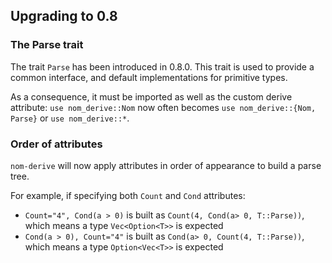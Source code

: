 ## Upgrading to 0.8

### The Parse trait

The trait `Parse` has been introduced in 0.8.0. This trait is used to provide a common interface, and default implementations for primitive types.

As a consequence, it must be imported as well as the custom derive attribute:
`use nom_derive::Nom` now often becomes `use nom_derive::{Nom, Parse}` or `use nom_derive::*`.

### Order of attributes

`nom-derive` will now apply attributes in order of appearance to build a parse tree.

For example, if specifying both `Count` and `Cond` attributes:
- `Count="4", Cond(a > 0)` is built as `Count(4, Cond(a> 0, T::Parse))`, which means a type `Vec<Option<T>>` is expected
- `Cond(a > 0), Count="4"` is built as `Cond(a> 0, Count(4, T::Parse))`, which means a type `Option<Vec<T>>` is expected